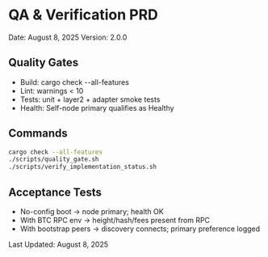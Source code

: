 # QA & Verification PRD

Date: August 8, 2025
Version: 2.0.0

## Quality Gates

- Build: cargo check --all-features
- Lint: warnings < 10
- Tests: unit + layer2 + adapter smoke tests
- Health: Self-node primary qualifies as Healthy

## Commands

```bash
cargo check --all-features
./scripts/quality_gate.sh
./scripts/verify_implementation_status.sh
```

## Acceptance Tests

- No-config boot → node primary; health OK
- With BTC RPC env → height/hash/fees present from RPC
- With bootstrap peers → discovery connects; primary preference logged

Last Updated: August 8, 2025
